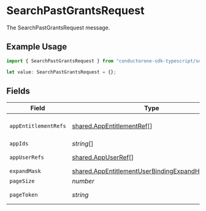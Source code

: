 # SearchPastGrantsRequest

The SearchPastGrantsRequest message.

## Example Usage

```typescript
import { SearchPastGrantsRequest } from "conductorone-sdk-typescript/sdk/models/shared";

let value: SearchPastGrantsRequest = {};
```

## Fields

| Field                                                                                                                         | Type                                                                                                                          | Required                                                                                                                      | Description                                                                                                                   |
| ----------------------------------------------------------------------------------------------------------------------------- | ----------------------------------------------------------------------------------------------------------------------------- | ----------------------------------------------------------------------------------------------------------------------------- | ----------------------------------------------------------------------------------------------------------------------------- |
| `appEntitlementRefs`                                                                                                          | [shared.AppEntitlementRef](../../../sdk/models/shared/appentitlementref.md)[]                                                 | :heavy_minus_sign:                                                                                                            | The appEntitlementRefs field.                                                                                                 |
| `appIds`                                                                                                                      | *string*[]                                                                                                                    | :heavy_minus_sign:                                                                                                            | The appIds field.                                                                                                             |
| `appUserRefs`                                                                                                                 | [shared.AppUserRef](../../../sdk/models/shared/appuserref.md)[]                                                               | :heavy_minus_sign:                                                                                                            | The appUserRefs field.                                                                                                        |
| `expandMask`                                                                                                                  | [shared.AppEntitlementUserBindingExpandHistoryMask](../../../sdk/models/shared/appentitlementuserbindingexpandhistorymask.md) | :heavy_minus_sign:                                                                                                            | N/A                                                                                                                           |
| `pageSize`                                                                                                                    | *number*                                                                                                                      | :heavy_minus_sign:                                                                                                            | The pageSize field.                                                                                                           |
| `pageToken`                                                                                                                   | *string*                                                                                                                      | :heavy_minus_sign:                                                                                                            | The pageToken field.                                                                                                          |